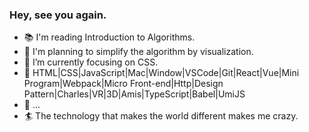 ### Hey, see you again.

- 📚 I'm reading Introduction to Algorithms.
- 🥚 I'm planning to simplify the algorithm by visualization.
- 🐚 I’m currently focusing on CSS.
- 🧩 HTML|CSS|JavaScript|Mac|Window|VSCode|Git|React|Vue|Mini Program|Webpack|Micro Front-end|Http|Design Pattern|Charles|VR|3D|Amis|TypeScript|Babel|UmiJS
- 🎲 ...
- 🏄 The technology that makes the world different makes me crazy.
